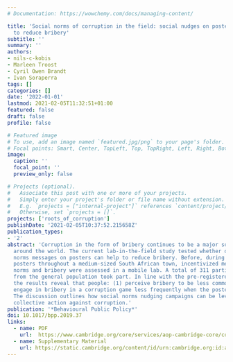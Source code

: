 ```yaml
---
# Documentation: https://wowchemy.com/docs/managing-content/

title: 'Social norms of corruption in the field: social nudges on posters can help
  to reduce bribery'
subtitle: ''
summary: ''
authors:
- nils-c-kobis
- Marleen Troost
- Cyril Owen Brandt
- Ivan Soraperra
tags: []
categories: []
date: '2022-01-01'
lastmod: 2021-02-05T11:32:51+01:00
featured: false
draft: false
profile: false

# Featured image
# To use, add an image named `featured.jpg/png` to your page's folder.
# Focal points: Smart, Center, TopLeft, Top, TopRight, Left, Right, BottomLeft, Bottom, BottomRight.
image:
  caption: ''
  focal_point: ''
  preview_only: false

# Projects (optional).
#   Associate this post with one or more of your projects.
#   Simply enter your project's folder or file name without extension.
#   E.g. `projects = ["internal-project"]` references `content/project/deep-learning/index.md`.
#   Otherwise, set `projects = []`.
projects: ['roots_of_corruption']
publishDate: '2021-02-05T10:37:52.215658Z'
publication_types:
- '2'
abstract: 'Corruption in the form of bribery continues to be a major societal challenge
  around the world. The current lab-in-the-field study tested whether dynamic descriptive
  norms messages on posters can help to reduce bribery. Before, during and after placing
  posters throughout a medium-sized South African town, incentivized measures of social
  norms and bribery were assessed in a mobile lab. A total of 311 participants stemming
  from the general population took part. In line with the pre-registered predictions,
  the results reveal that people: (1) perceive bribery to be less common; and (b)
  engage in bribery in a corruption game less frequently when the posters were displayed.
  The discussion outlines how social norms nudging campaigns can be leveraged to spur
  collective action against corruption.'
publication: '*Behavioural Public Policy*'
doi: 10.1017/bpp.2019.37
links: 
  - name: PDF
    url:  https://www.cambridge.org/core/services/aop-cambridge-core/content/view/FD16DED219367827E1D961A093D2BD1C/S2398063X1900037Xa.pdf/div-class-title-social-norms-of-corruption-in-the-field-social-nudges-on-posters-can-help-to-reduce-bribery-div.pdf
  - name: Supplementary Material
    url: https://static.cambridge.org/content/id/urn:cambridge.org:id:article:S2398063X1900037X/resource/name/S2398063X1900037Xsup001.docx
---
```

